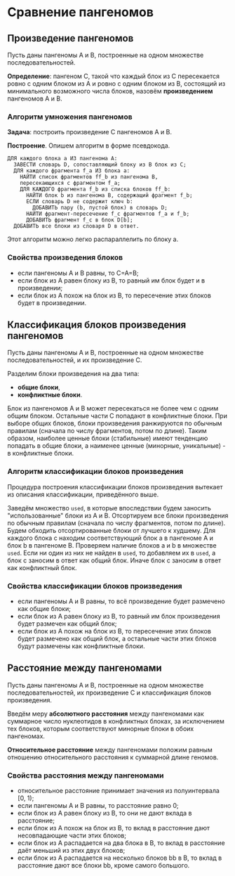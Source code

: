# Сравнение пангеномов

## Произведение пангеномов

Пусть даны пангеномы A и B, построенные на одном множестве
последовательностей.

**Определение**: пангеном C, такой что каждый блок из C
пересекается ровно с одним блоком из A и ровно с одним
блоком из B, состоящий из минимального возможного числа
блоков, назовём **произведением** пангеномов A и B.

### Алгоритм умножения пангеномов

**Задача**: построить произведение C пангеномов A и B.

**Построение**. Опишем алгоритм в форме псевдокода.

```
ДЛЯ каждого блока a ИЗ пангенома A:
  ЗАВЕСТИ словарь D, сопоставляющий блоку из B блок из C;
  ДЛЯ каждого фрагмента f_a ИЗ блока a:
    НАЙТИ список фрагментов ff_b из пангенома B,
    пересекающихся с фрагментом f_a;
    ДЛЯ КАЖДОГО фрагмента f_b из списка блоков ff_b:
      НАЙТИ блок b из пангенома B, содержащий фрагмент f_b;
      ЕСЛИ словарь D не содержит ключ b:
        ДОБАВИТЬ пару (b, пустой блок) в словарь D;
      НАЙТИ фрагмент-пересечение f_c фрагментов f_a и f_b;
      ДОБАВИТЬ фрагмент f_c в блок D[b];
  ДОБАВИТЬ все блоки из словаря D в ответ.
```

Этот алгоритм можно легко распараллелить по блоку a.

### Свойства произведения блоков

  * если пангеномы A и B равны, то C=A=B;
  * если блок из A равен блоку из B, то равный им блок будет
    и в произведении;
  * если блок из A похож на блок из B, то пересечение этих
    блоков будет в произведении.

## Классификация блоков произведения пангеномов

Пусть даны пангеномы A и B, построенные на одном множестве
последовательностей, и их произведение C.

Разделим блоки произведения на два типа:

  * **общие блоки**,
  * **конфликтные блоки**.

Блок из пангеномов A и B может пересекаться не более чем с одним
общим блоком. Остальные части C попадают в конфликтные блоки.
При выборе общих блоков, блоки произведения ранжируются по
обычным правилам (сначала по числу фрагментов, потом по длине).
Таким образом, наиболее ценные блоки (стабильные) имеют тенденцию
попадать в общие блоки, а наименее ценные (минорные, уникальные) -
в конфликтные блоки.

### Алгоритм классификации блоков произведения

Процедура построения классификации блоков произведения вытекает
из описания классификации, приведённого выше.

Заведём множество `used`, в которые впоследствии будем
заносить "использованные" блоки из A и B.
Отсортируем все блоки произведения по обычным правилам
(сначала по числу фрагментов, потом по длине).
Будем обходить отсортированные блоки от лучшего к худшему.
Для каждого блока c находим соответствующий блок a в пангеноме A
и блок b в пангеноме B. Проверяем наличие блоков a и b
в множестве `used`. Если ни один из них не найден в `used`,
то добавляем их в `used`, а блок c заносим в ответ как общий блок.
Иначе блок c заносим в ответ как конфликтный блок.

### Свойства классификации блоков произведения

  * если пангеномы A и B равны, то всё произведение будет размечено
    как общие блоки;
  * если блок из A равен блоку из B, то равный им блок произведения
    будет размечен как общий блок;
  * если блок из A похож на блок из B, то пересечение этих блоков
    будет размечено как общий блок, а остальные части этих блоков
    будут размечены как конфликтные блоки.

## Расстояние между пангеномами

Пусть даны пангеномы A и B, построенные на одном множестве
последовательностей, их произведение C и классификация блоков
произведения.

Введём меру **абсолютного расстояния** между пангеномами как суммарное
число нуклеотидов в конфликтных блоках, за исключением тех блоков,
которым соответствуют минорные блоки в обоих пангеномах.

**Относительное расстояние** между пангеномами положим равным
отношению относительного расстояния к суммарной длине геномов.

### Свойства расстояния между пангеномами

  * относительное расстояние принимает значения из полуинтервала [0, 1);
  * если пангеномы A и B равны, то расстояние равно 0;
  * если блок из A равен блоку из B, то они не дают вклада в расстояние;
  * если блок из A похож на блок из B, то вклад в расстояние дают
    несовпадающие части этих блоков;
  * если блок из A распадается на два блока в B, то вклад в расстояние
    даёт меньший из этих двух блоков;
  * если блок из A распадается на несколько блоков bb в B, то вклад в
    расстояние дают все блоки bb, кроме самого большого.
